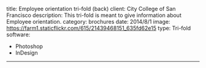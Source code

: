 title: Employee orientation tri-fold (back)
client: City College of San Francisco
description: This tri-fold is meant to give information about Employee orientation.
category: brochures
date: 2014/8/1
image: https://farm1.staticflickr.com/615/21439468151_635fd62e15
type: Tri-fold
software:
- Photoshop
- InDesign
---